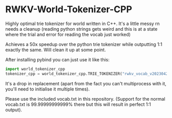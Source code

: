 # RWKV-World-Tokenizer-CPP

Highly optimal trie tokenizer for world written in C++.
It's a little messy rn needs a cleanup (reading python strings gets weird and this is at a state where the trial and error for reading the vocab just worked)

Achieves a 50x speedup over the python trie tokenizer while outputting 1:1 exactly the same.
Will clean it up at some point.

After installing pybind you can just use it like this: 

```python
import world_tokenizer_cpp
tokenizer_cpp = world_tokenizer_cpp.TRIE_TOKENIZER("rwkv_vocab_v20230424.txt")
```

It's a drop in replacement (apart from the fact you can't multiprocess with it, you'll need to initialise it multiple times).

Please use the included vocab.txt in this repository. (Support for the normal vocab.txt is 99.99999999999% there but this will result in perfect 1:1 output).
